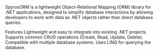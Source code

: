 SpyrosORM is a lightweight Object-Relational Mapping (ORM) library for .NET applications, designed to simplify database interactions by allowing developers to work with data as .NET objects rather than direct database queries.

Features
Lightweight and easy to integrate into existing .NET projects.
Supports common CRUD operations (Create, Read, Update, Delete).
Compatible with multiple database systems.
Uses LINQ for querying the database.
